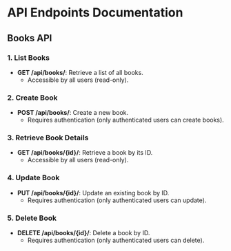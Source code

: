 # API Endpoints Documentation

## Books API

### 1. List Books
- **GET /api/books/**: Retrieve a list of all books.
  - Accessible by all users (read-only).

### 2. Create Book
- **POST /api/books/**: Create a new book.
  - Requires authentication (only authenticated users can create books).

### 3. Retrieve Book Details
- **GET /api/books/{id}/**: Retrieve a book by its ID.
  - Accessible by all users (read-only).

### 4. Update Book
- **PUT /api/books/{id}/**: Update an existing book by ID.
  - Requires authentication (only authenticated users can update).

### 5. Delete Book
- **DELETE /api/books/{id}/**: Delete a book by ID.
  - Requires authentication (only authenticated users can delete).
